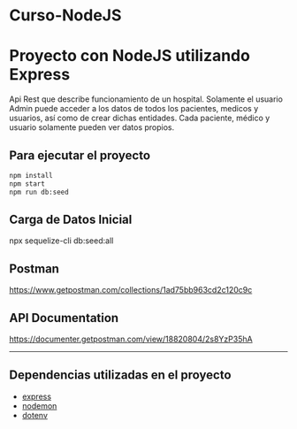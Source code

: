 # Curso-NodeJS
# Proyecto con NodeJS utilizando Express

Api Rest que describe funcionamiento de un hospital.
Solamente el usuario Admin puede acceder a los datos de todos los pacientes, medicos y usuarios, así como de crear dichas entidades. Cada paciente, médico y usuario solamente pueden ver datos propios.

## Para ejecutar el proyecto

```bash
npm install
npm start
npm run db:seed
```

## Carga de Datos Inicial
npx sequelize-cli db:seed:all

## Postman
https://www.getpostman.com/collections/1ad75bb963cd2c120c9c

## API Documentation 
https://documenter.getpostman.com/view/18820804/2s8YzP35hA

---
## Dependencias utilizadas en el proyecto

- [express](https://expressjs.com/)
- [nodemon](https://nodemon.io/)
- [dotenv](https://www.npmjs.com/package/dotenv)



